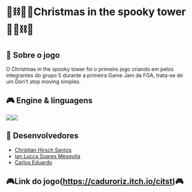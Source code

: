 
# 🏰⛓️🎅🏻Christmas in the spooky tower 🎅🏻⛓️🏰

## 📃 Sobre o jogo

O Christmas in the spooky tower foi o primeiro jogo criando em pelos integrantes do grupo 5 durante a primeira Game Jam da FGA, trata-se de um Don't stop moving simples.

## 🎮 Engine & linguagens
<!---
Aqui recomenda-se que sejam colocados os ícones da game engine e das linguagens de programação que foram utilizadas no desenvolvimento do seu jogo, como o exemplo à seguir
--->
<img src="https://img.icons8.com/ios-filled/50/000000/unity.png"/><img src="https://img.icons8.com/color/48/000000/c-sharp-logo.png"/>

## 🧠 Desenvolvedores
<!---
Aqui sugere-se que sejam colocados ao menos os nomes de cada desenvolvedor envolvido na criação do seu jogo
--->

- [Christian Hirsch Santos](https://github.com/crstyhs)
- [Ian Lucca Soares Mesquita](https://github.com/IanLucca12)
- [Carlos Eduardo](https://github.com/CaduRoriz)

## 🎮Link do jogo(https://caduroriz.itch.io/citst)🎮
